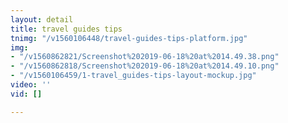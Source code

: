 ```yaml
---
layout: detail
title: travel guides tips
tnimg: "/v1560106448/travel-guides-tips-platform.jpg"
img:
- "/v1560862821/Screenshot%202019-06-18%20at%2014.49.38.png"
- "/v1560862818/Screenshot%202019-06-18%20at%2014.49.10.png"
- "/v1560106459/1-travel_guides-tips-layout-mockup.jpg"
video: ''
vid: []

---
```

